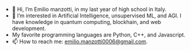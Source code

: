 - 👋 Hi, I’m Emilio manzotti, in my last year of high school in Italy.
- 👀 I’m interested in Artificial Intelligence, unsupervised ML, and AGI. I have knowledge in quantum computing, blockhain, and web development. 
- My favorite programming languages are Python, C++, and Javascript.
- 📫 How to reach me: emilio.manzotti0006@gmail.com.
